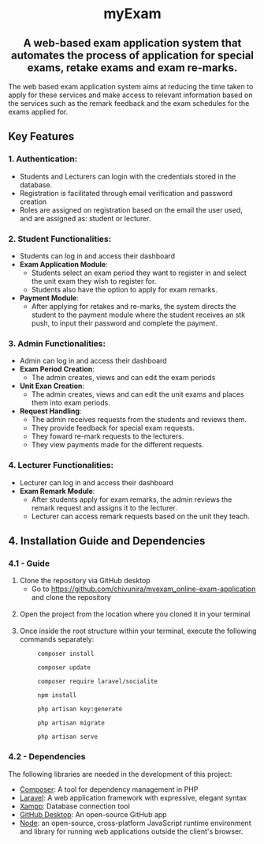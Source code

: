 <h1 style="text-align: center;">
    myExam
</h1>

<h2 style="text-align: center;">
    A web-based exam application system that automates the process of application for special exams, retake exams and exam re-marks.
</h2>

The web based exam application system aims at reducing the time taken to apply for these services and make access to relevant information based on the services such as the remark feedback and the exam schedules for the exams applied for.

## Key Features

### 1. Authentication:

- Students and Lecturers can login with the credentials stored in the database.
- Registration is facilitated through email verification and password creation
- Roles are assigned on registration based on the email the user used, and are assigned as: student or lecturer.

### 2. Student Functionalities:

- Students can log in and access their dashboard
- **Exam Application Module**:
    - Students select an exam period they want to register in and select the unit exam they wish to register for.
    - Students also have the option to apply for exam remarks.
- **Payment Module**:
    - After applying for retakes and re-marks, the system directs the student to the payment module where the student receives an stk push, to input their password and complete the payment.

### 3. Admin Functionalities:

-  Admin can log in and access their dashboard
- **Exam Period Creation**:
    - The admin creates, views and can edit the exam periods
- **Unit Exan Creation**:
    - The admin creates, views and can edit the unit exams and places them into exam periods.
- **Request Handling**:
    - The admin receives requests from the students and reviews them.
    - They provide feedback for special exam requests.
    - They foward re-mark requests to the lecturers.
    - They view payments made for the different requests.

### 4. Lecturer Functionalities:

- Lecturer can log in and access their dashboard
- **Exam Remark Module**:
    - After students apply for exam remarks, the admin reviews the remark request and assigns it to the lecturer.
    - Lecturer can access remark requests based on the unit they teach.

## 4. Installation Guide and Dependencies

### 4.1 - Guide

1. Clone the repository via GitHub desktop
    - Go to https://github.com/chivunira/myexam_online-exam-application and clone the repository
      <br><br>
2. Open the project from the location where you cloned it in your terminal
   <br><br>
3. Once inside the root structure within your terminal, execute the following commands separately:
   ```shell
        composer install
      ```
   ```shell
        composer update
   ```
   ```shell
        composer require laravel/socialite
   ```
   ```shell
        npm install
   ```
   ```shell
        php artisan key:generate
   ```
   ```shell
        php artisan migrate
   ```
   ```shell
        php artisan serve
   ```

### 4.2 - Dependencies

The following libraries are needed in the development of this project:

- [Composer](https://getcomposer.org/): A tool for dependency management in PHP
- [Laravel](https://laravel.com/): A web application framework with expressive, elegant syntax
- [Xampp](https://www.apachefriends.org/download.html): Database connection tool
- [GitHub Desktop](https://desktop.github.com/): An open-source GitHub app
- [Node](https://nodejs.org/en): an open-source, cross-platform JavaScript runtime environment and library for running web applications outside the client's browser.
